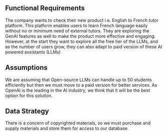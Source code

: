 ## Functional Requirements
The company wants to check their new product i.e. English to French tutor platform. This platform enables users to learn French language easily without no or minimum need of external tutors. They are exploring the GenAI features as well to make the product more effective and engaging.
However, at the start they want to explore all the free tier of the LLMs, and as the number of users grow, they can also adapt to paid version of these AI powered assistants (LLMs)

## Assumptions
We are assuming that Open-source LLMs can handle up to 50 students efficiently but then we must move to a paid version for better services.
As OpenAI is the leading in the AI industry, we think that it will be the best option for this solution.

## Data Strategy
There is a concern of copyrighted materials, so we must purchase and
supply materials and store them for access to our database.
